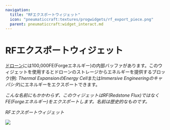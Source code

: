 ```yaml
---
navigation:
  title: "RFエクスポートウィジェット"
  icon: "pneumaticcraft:textures/progwidgets/rf_export_piece.png"
  parent: pneumaticcraft:widget_interact.md
---
```


# RFエクスポートウィジェット

[ドローン](../tools/drone.md)には100,000FE(Forgeエネルギー)の内部バッファがあります。このウィジェットを使用するとドローンのストレージからエネルギーを提供するブロック(例: *Thermal ExpansionのEnergy Cell*または*Immersive Engineeringのキャパシタ*)にエネルギーをエクスポートできます。

*こんな名前にもかかわらず、このウィジェットはRF(Redstone Flux)ではなくFE(Forgeエネルギー)をエクスポートします。名前は歴史的なものです。*

*RFエクスポートウィジェット*

![](rf_export_piece.png)

